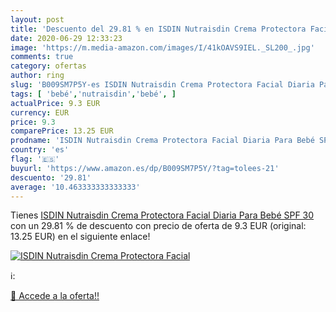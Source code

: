 ```yaml
---
layout: post
title: 'Descuento del 29.81 % en ISDIN Nutraisdin Crema Protectora Facial'
date: 2020-06-29 12:33:23
image: 'https://m.media-amazon.com/images/I/41kOAVS9IEL._SL200_.jpg'
comments: true
category: ofertas
author: ring
slug: 'B009SM7P5Y-es ISDIN Nutraisdin Crema Protectora Facial Diaria Para Bebé...'
tags: [ 'bebé','nutraisdin','bebé', ]
actualPrice: 9.3 EUR
currency: EUR
price: 9.3
comparePrice: 13.25 EUR
prodname: 'ISDIN Nutraisdin Crema Protectora Facial Diaria Para Bebé SPF 30'
country: 'es'
flag: '🇪🇸'
buyurl: 'https://www.amazon.es/dp/B009SM7P5Y/?tag=tolees-21'
descuento: '29.81'
average: '10.463333333333333'
---
```


Tienes [ISDIN Nutraisdin Crema Protectora Facial Diaria Para Bebé SPF 30](https://www.amazon.es/dp/B009SM7P5Y/?tag=tolees-21) con un 29.81 % de descuento con precio de oferta de 9.3 EUR (original: 13.25 EUR) en el siguiente enlace!

[![ISDIN Nutraisdin Crema Protectora Facial](https://m.media-amazon.com/images/I/41kOAVS9IEL._SL200_.jpg)](https://www.amazon.es/dp/B009SM7P5Y/?tag=tolees-21)

ℹ️:


[🛒 Accede a la oferta!!](https://www.amazon.es/dp/B009SM7P5Y/?tag=tolees-21)
